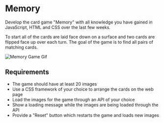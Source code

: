 # Memory

Develop the card game "Memory" with all knowledge you have gained in JavaScript, HTML and CSS over the last few weeks.

To start all of the cards are laid face down on a surface and two cards are flipped face up over each turn. The goal of the game is to find all pairs of matching cards.

![Memory Game Gif](https://media.giphy.com/media/t32aaMe14FANW/giphy.gif)

## Requirements

- The game should have at least 20 images
- Use a CSS framework of your choice to arrange the cards on the web page
- Load the images for the game through an API of your choice
- Show a loading message while the images are being loaded through the API
- Provide a "Reset" button which restarts the game and loads new images
